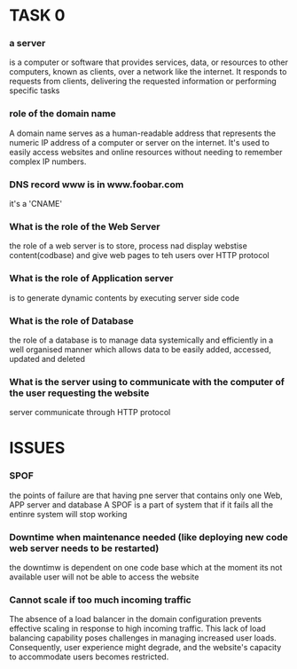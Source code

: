 <h1>TASK 0</h1>
<h3><strong>a server</strong></h3>
<p> is a computer or software that provides services, data, or resources to other computers, known as clients, over a network like the internet. It responds to requests from clients, delivering the requested information or performing specific tasks</p>
<h3><strong>role of the domain name</strong></h3>
<p>A domain name serves as a human-readable address that represents the numeric IP address of a computer or server on the internet. It's used to easily access websites and online resources without needing to remember complex IP numbers.</p>
<h3><strong> DNS record www is in www.foobar.com</strong></h3>
<P>it's a 'CNAME'</P>
<h3><strong>What is the role of the Web Server</strong></h3>
<p>the role of a web server is to store, process nad display webstise content(codbase) and give web pages to teh users over HTTP protocol</p>
<h3><strong>What is the role of Application server</strong></h3>
<p>is to generate dynamic contents by executing server side code</p>
<h3><strong>What is the role of Database</strong></h3>
<p>the role of a database is to manage data systemically and efficiently in a well organised manner which allows data to be easily added, accessed, updated and deleted</p>
<h3><strong>What is the server using to communicate with the computer of the user requesting the website</strong></h3>
<p>server communicate through HTTP protocol</p>

<h1>ISSUES</h1>

<h3><strong>SPOF</strong></h3>
<p>the points of failure are that having pne server that contains only one Web, APP server and database  A SPOF is a part of system that if it fails all the entinre system will stop working</p>
<h3><strong>Downtime when maintenance needed (like deploying new code web server needs to be restarted)</strong></h3>
<p>the downtimw is dependent on one code base which at the moment its not available user will not be able to access the website </p>

<h3><strong>Cannot scale if too much incoming traffic</strong></h3>
<p>The absence of a load balancer in the domain configuration prevents effective scaling in response to high incoming traffic. This lack of load balancing capability poses challenges in managing increased user loads. Consequently, user experience might degrade, and the website's capacity to accommodate users becomes restricted.
</p>
